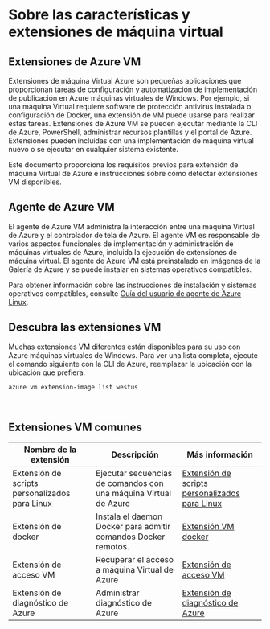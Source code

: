 <properties
 pageTitle="Características y extensiones de máquina virtual | Microsoft Azure"
 description="Obtenga información sobre qué extensiones están disponibles para Azure máquinas virtuales, agrupados por lo que proporcionan o mejoran."
 services="virtual-machines-linux"
 documentationCenter=""
 authors="neilpeterson"
 manager="timlt"
 editor=""
 tags="azure-service-management,azure-resource-manager"/>

<tags
 ms.service="virtual-machines-linux"
 ms.devlang="na"
 ms.topic="article"
 ms.tgt_pltfrm="vm-linux"
 ms.workload="infrastructure-services"
 ms.date="09/22/2016"
 ms.author="nepeters"/>

# <a name="about-virtual-machine-extensions-and-features"></a>Sobre las características y extensiones de máquina virtual

## <a name="azure-vm-extensions"></a>Extensiones de Azure VM

Extensiones de máquina Virtual Azure son pequeñas aplicaciones que proporcionan tareas de configuración y automatización de implementación de publicación en Azure máquinas virtuales de Windows. Por ejemplo, si una máquina Virtual requiere software de protección antivirus instalada o configuración de Docker, una extensión de VM puede usarse para realizar estas tareas. Extensiones de Azure VM se pueden ejecutar mediante la CLI de Azure, PowerShell, administrar recursos plantillas y el portal de Azure. Extensiones pueden incluidas con una implementación de máquina virtual nuevo o se ejecutar en cualquier sistema existente.

Este documento proporciona los requisitos previos para extensión de máquina Virtual de Azure e instrucciones sobre cómo detectar extensiones VM disponibles. 

## <a name="azure-vm-agent"></a>Agente de Azure VM

El agente de Azure VM administra la interacción entre una máquina Virtual de Azure y el controlador de tela de Azure. El agente VM es responsable de varios aspectos funcionales de implementación y administración de máquinas virtuales de Azure, incluida la ejecución de extensiones de máquina virtual. El agente de Azure VM está preinstalado en imágenes de la Galería de Azure y se puede instalar en sistemas operativos compatibles. 

Para obtener información sobre las instrucciones de instalación y sistemas operativos compatibles, consulte [Guía del usuario de agente de Azure Linux](./virtual-machines-linux-agent-user-guide.md).

## <a name="discover-vm-extensions"></a>Descubra las extensiones VM

Muchas extensiones VM diferentes están disponibles para su uso con Azure máquinas virtuales de Windows. Para ver una lista completa, ejecute el comando siguiente con la CLI de Azure, reemplazar la ubicación con la ubicación que prefiera.

```none
azure vm extension-image list westus
```

<br />

## <a name="common-vm-extensions"></a>Extensiones VM comunes

|Nombre de la extensión   |Descripción   |Más información   |
|---|---|---|
|Extensión de scripts personalizados para Linux  | Ejecutar secuencias de comandos con una máquina Virtual de Azure  |[Extensión de scripts personalizados para Linux](./virtual-machines-linux-extensions-customscript.md)   |
|Extensión de docker |Instala el daemon Docker para admitir comandos Docker remotos.  | [Extensión VM docker](./virtual-machines-linux-dockerextension.md)  |
|Extensión de acceso VM | Recuperar el acceso a máquina Virtual de Azure  |[Extensión de acceso VM](https://github.com/Azure/azure-linux-extensions/tree/master/VMAccess) |
|Extensión de diagnóstico de Azure |Administrar diagnóstico de Azure |[Extensión de diagnóstico de Azure](https://azure.microsoft.com/blog/windows-azure-virtual-machine-monitoring-with-wad-extension/) |

